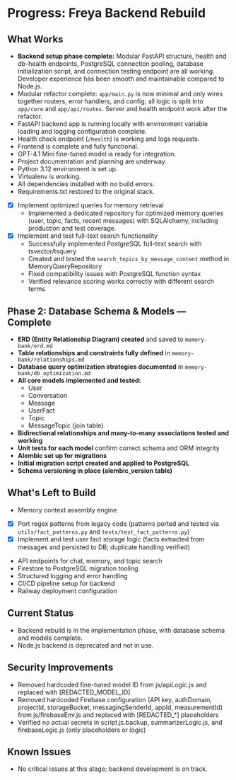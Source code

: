 # Progress: Freya Backend Rebuild

## What Works

- **Backend setup phase complete:** Modular FastAPI structure, health and db-health endpoints, PostgreSQL connection pooling, database initialization script, and connection testing endpoint are all working. Developer experience has been smooth and maintainable compared to Node.js.
- Modular refactor complete: `app/main.py` is now minimal and only wires together routers, error handlers, and config; all logic is split into `app/core` and `app/api/routes`. Server and health endpoint work after the refactor.
- FastAPI backend app is running locally with environment variable loading and logging configuration complete.
- Health check endpoint (`/health`) is working and logs requests.
- Frontend is complete and fully functional.
- GPT-4.1 Mini fine-tuned model is ready for integration.
- Project documentation and planning are underway.
- Python 3.12 environment is set up.
- Virtualenv is working.
- All dependencies installed with no build errors.
- Requirements.txt restored to the original stack.
- [x] Implement optimized queries for memory retrieval
  - Implemented a dedicated repository for optimized memory queries (user, topic, facts, recent messages) with SQLAlchemy, including production and test coverage.
- [x] Implement and test full-text search functionality
  - Successfully implemented PostgreSQL full-text search with tsvector/tsquery
  - Created and tested the `search_topics_by_message_content` method in MemoryQueryRepository
  - Fixed compatibility issues with PostgreSQL function syntax
  - Verified relevance scoring works correctly with different search terms

## Phase 2: Database Schema & Models — Complete

- **ERD (Entity Relationship Diagram) created** and saved to `memory-bank/erd.md`
- **Table relationships and constraints fully defined** in `memory-bank/relationships.md`
- **Database query optimization strategies documented** in `memory-bank/db_optimization.md`
- **All core models implemented and tested:**
    - User
    - Conversation
    - Message
    - UserFact
    - Topic
    - MessageTopic (join table)
- **Bidirectional relationships and many-to-many associations tested and working**
- **Unit tests for each model** confirm correct schema and ORM integrity
- **Alembic set up for migrations**
- **Initial migration script created and applied to PostgreSQL**
- **Schema versioning in place (alembic_version table)**

## What's Left to Build

- Memory context assembly engine
- [x] Port regex patterns from legacy code (patterns ported and tested via `utils/fact_patterns.py` and `tests/test_fact_patterns.py`)
- [x] Implement and test user fact storage logic (facts extracted from messages and persisted to DB; duplicate handling verified)
- API endpoints for chat, memory, and topic search
- Firestore to PostgreSQL migration tooling
- Structured logging and error handling
- CI/CD pipeline setup for backend
- Railway deployment configuration

## Current Status

- Backend rebuild is in the implementation phase, with database schema and models complete.
- Node.js backend is deprecated and not in use.

## Security Improvements

- Removed hardcoded fine-tuned model ID from js/apiLogic.js and replaced with [REDACTED_MODEL_ID]
- Removed hardcoded Firebase configuration (API key, authDomain, projectId, storageBucket, messagingSenderId, appId, measurementId) from js/firebaseEnv.js and replaced with [REDACTED_*] placeholders
- Verified no actual secrets in script.js.backup, summarizerLogic.js, and firebaseLogic.js (only placeholders or logic)
## Known Issues

- No critical issues at this stage; backend development is on track.
